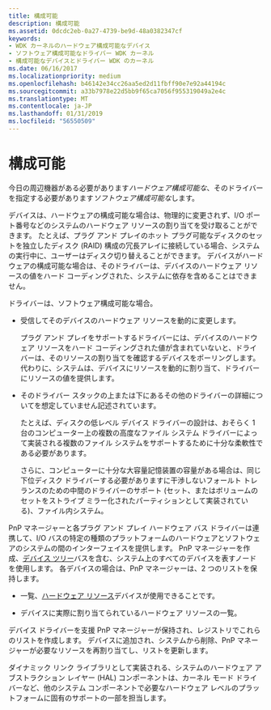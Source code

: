 ```yaml
---
title: 構成可能
description: 構成可能
ms.assetid: 0dcdc2eb-0a27-4739-be9d-48a0382347cf
keywords:
- WDK カーネルのハードウェア構成可能なデバイス
- ソフトウェア構成可能なドライバー WDK カーネル
- 構成可能なデバイスとドライバー WDK のカーネル
ms.date: 06/16/2017
ms.localizationpriority: medium
ms.openlocfilehash: b46142e34cc26aa5ed2d11fbff90e7e92a44194c
ms.sourcegitcommit: a33b7978e22d5bb9f65ca7056f955319049a2e4c
ms.translationtype: MT
ms.contentlocale: ja-JP
ms.lasthandoff: 01/31/2019
ms.locfileid: "56550509"
---
```

# <a name="configurable"></a>構成可能





今日の周辺機器がある必要があります*ハードウェア構成可能な*、そのドライバーを指定する必要があります*ソフトウェア構成可能な*します。

デバイスは、ハードウェアの構成可能な場合は、物理的に変更されず、I/O ポート番号などのシステムのハードウェア リソースの割り当てを受け取ることができます。 たとえば、プラグ アンド プレイのホット プラグ可能なディスクのセットを独立したディスク (RAID) 構成の冗長アレイに接続している場合、システムの実行中に、ユーザーはディスク切り替えることができます。 デバイスがハードウェアの構成可能な場合は、そのドライバーは、デバイスのハードウェア リソースの値をハード コーディングされた、システムに依存を含めることはできません。

ドライバーは、ソフトウェア構成可能な場合。

-   受信してそのデバイスのハードウェア リソースを動的に変更します。

    プラグ アンド プレイをサポートするドライバーには、デバイスのハードウェア リソースをハード コーディングされた値が含まれていないと、ドライバーは、そのリソースの割り当てを確認するデバイスをポーリングします。 代わりに、システムは、デバイスにリソースを動的に割り当て、ドライバーにリソースの値を提供します。

-   そのドライバー スタックの上または下にあるその他のドライバーの詳細についてを想定していません記述されています。

    たとえば、ディスクの低レベル デバイス ドライバーの設計は、おそらく 1 台のコンピューター上の複数の高度なファイル システム ドライバーによって実装される複数のファイル システムをサポートするために十分な柔軟性である必要があります。

    さらに、コンピューターに十分な大容量記憶装置の容量がある場合は、同じ下位ディスク ドライバーする必要がありますに干渉しないフォールト トレランスのための中間のドライバーのサポート (セット、またはボリュームのセットをストライプ ミラー化されたパーティションとして実装されている)、ファイル内システム。

PnP マネージャーと各プラグ アンド プレイ ハードウェア バス ドライバーは連携して、I/O バスの特定の種類のプラットフォームのハードウェアとソフトウェアのシステムの間のインターフェイスを提供します。 PnP マネージャーを作成、[デバイス ツリー](device-tree.md)バスを含む、システム上のすべてのデバイスを表すノードを使用します。 各デバイスの場合は、PnP マネージャーは、2 つのリストを保持します。

-   一覧、[ハードウェア リソース](hardware-resources.md)デバイスが使用できることです。

-   デバイスに実際に割り当てられているハードウェア リソースの一覧。

デバイス ドライバーを支援 PnP マネージャーが保持され、レジストリでこれらのリストを作成します。 デバイスに追加され、システムから削除、PnP マネージャーが必要なリソースを再割り当てし、リストを更新します。

ダイナミック リンク ライブラリとして実装される、システムのハードウェア アブストラクション レイヤー (HAL) コンポーネントは、カーネル モード ドライバーなど、他のシステム コンポーネントで必要なハードウェア レベルのプラットフォームに固有のサポートの一部を担当します。

 

 




